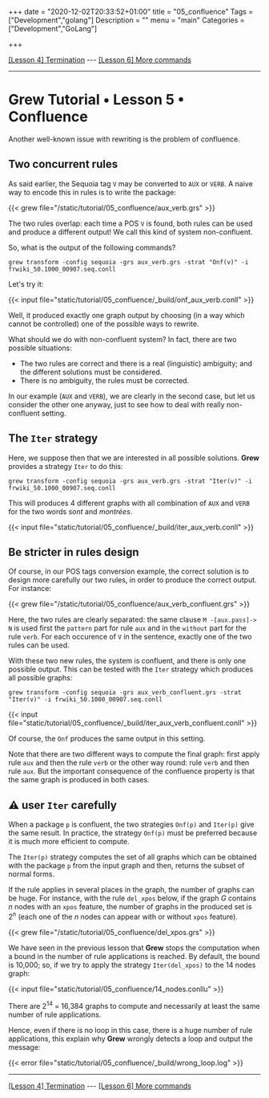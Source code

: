 +++
date = "2020-12-02T20:33:52+01:00"
title = "05_confluence"
Tags = ["Development","golang"]
Description = ""
menu = "main"
Categories = ["Development","GoLang"]

+++

[[Lesson 4] Termination](../04_terminaison) --- [[Lesson 6] More commands](../06_more_commands)

---

# Grew Tutorial • Lesson 5 • Confluence

Another well-known issue with rewriting is the problem of confluence.

## Two concurrent rules

As said earlier, the Sequoia tag `V` may be converted to `AUX` or `VERB`.
A naive way to encode this in rules is to write the package:


{{< grew file="/static/tutorial/05_confluence/aux_verb.grs" >}}

The two rules overlap: each time a POS `V` is found, both rules can be used and produce a different output!
We call this kind of system non-confluent.

So, what is the output of the following commands?
```
grew transform -config sequoia -grs aux_verb.grs -strat "Onf(v)" -i frwiki_50.1000_00907.seq.conll
```

Let's try it:

{{< input file="static/tutorial/05_confluence/_build/onf_aux_verb.conll" >}}

Well, it produced exactly one graph output by choosing (in a way which cannot be controlled) one of the possible ways to rewrite.

What should we do with non-confluent system?
In fact, there are two possible situations:

 * The two rules are correct and there is a real (linguistic) ambiguity; and the different solutions must be considered.
 * There is no ambiguity, the rules must be corrected.

In our example (`AUX` and `VERB`), we are clearly in the second case, but let us consider the other one anyway, just to see how to deal with really non-confluent setting.

## The `Iter` strategy

Here, we suppose then that we are interested in all possible solutions.
**Grew** provides a strategy `Iter` to do this:

```
grew transform -config sequoia -grs aux_verb.grs -strat "Iter(v)" -i frwiki_50.1000_00907.seq.conll
```

This will produces 4 different graphs with all combination of `AUX` and `VERB` for the two words *sont* and *montrées*.

{{< input file="static/tutorial/05_confluence/_build/iter_aux_verb.conll" >}}

## Be stricter in rules design

Of course, in our POS tags conversion example, the correct solution is to design more carefully our two rules, in order to produce the correct output. For instance:

{{< grew file="/static/tutorial/05_confluence/aux_verb_confluent.grs" >}}

Here, the two rules are clearly separated: the same clause `M -[aux.pass]-> N` is used first the `pattern` part for rule `aux` and in the `without` part for the rule `verb`.
For each occurence of `V` in the sentence, exactly one of the two rules can be used.

With these two new rules, the system is confluent, and there is only one possible output.
This can be tested with the `Iter` strategy which produces all possible graphs:

```
grew transform -config sequoia -grs aux_verb_confluent.grs -strat "Iter(v)" -i frwiki_50.1000_00907.seq.conll
```

{{< input file="static/tutorial/05_confluence/_build/iter_aux_verb_confluent.conll" >}}

Of course, the `Onf` produces the same output in this setting.

Note that there are two different ways to compute the final graph: first apply rule `aux` and then the rule `verb` or the other way round: rule `verb` and then rule `aux`. But the important consequence of the confluence property is that the same graph is produced in both cases.

## :warning: user `Iter` carefully

When a package `p` is confluent, the two strategies `Onf(p)` and `Iter(p)` give the same result.
In practice, the strategy `Onf(p)` must be preferred because it is much more efficient to compute.

The `Iter(p)` strategy computes the set of all graphs which can be obtained with the package `p` from the input graph and then, returns the subset of normal forms.

If the rule applies in several places in the graph, the number of graphs can be huge.
For instance, with the rule `del_xpos` below, if the graph *G* contains *n* nodes with an `xpos` feature, the number of graphs in the produced set is 2<sup>n</sup> (each one of the *n* nodes can appear with or without `xpos` feature).

{{< grew file="/static/tutorial/05_confluence/del_xpos.grs" >}}

We have seen in the previous lesson that **Grew** stops the computation when a bound in the number of rule applications is reached.
By default, the bound is 10,000; so, if we try to apply the strategy `Iter(del_xpos)` to the 14 nodes graph:

{{< input file="static/tutorial/05_confluence/14_nodes.conllu" >}}

There are 2<sup>14</sup> = 16,384 graphs to compute and necessarily at least the same number of rule applications.

Hence, even if there is no loop in this case, there is a huge number of rule applications, this explain why **Grew** wrongly detects a loop and output the message:

{{< error file="static/tutorial/05_confluence/_build/wrong_loop.log" >}}





---

[[Lesson 4] Termination](../04_terminaison) --- [[Lesson 6] More commands](../06_more_commands)
